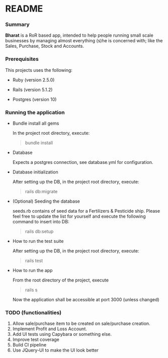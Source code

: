 # README

### Summary
<b>Bharat</b> is a RoR based app, intended to help people running small scale businesses by managing almost everything 
(s)he is concerned with; like the Sales, Purchase, Stock and Accounts. 

### Prerequisites
This projects uses the following:

* Ruby (version 2.5.0)

* Rails (version 5.1.2)

* Postgres (version 10)

### Running the application
* Bundle install all gems

    In the project root directory, execute:
    > bundle install


* Database

    Expects a postgres connection, see database.yml for configuration. 

* Database initialization

    After setting up the DB, in the project root directory, execute:

    > rails db:migrate
    
* (Optional) Seeding the database

    seeds.rb contains of seed data for a Fertilizers & Pesticide ship. Please feel free to update the list for yourself 
    and execute the following command to insert into DB:
    > rails db:setup

* How to run the test suite

    After setting up the DB, in the project root directory, execute:

    > rails test

* How to run the app

    From the root directory of the project, execute
    > rails s

    Now the application shall be accessible at port 3000 (unless changed) 


### TODO (functionalities)
1. Allow sale/purchase item to be created on sale/purchase creation.
2. Implement Profit and Loss Account.
3. Add UI tests using Capybara or something else.
4. Improve test coverage
5. Build CI pipeline
6. Use JQuery-UI to make the UI look better
